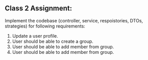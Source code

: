 ## Class 2 Assignment:

Implement the codebase (controller, service, respoistories, DTOs, strategies) for following requirements:
1. Update a user profile.
2. User should be able to create a group.
3. User should be able to add member from group.
4. User should be able to add member from group.